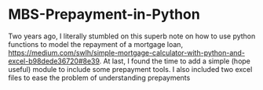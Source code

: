 # MBS-Prepayment-in-Python
Two years ago, I literally stumbled on this superb note on how to use python functions to model the repayment of a mortgage loan, https://medium.com/swlh/simple-mortgage-calculator-with-python-and-excel-b98dede36720#8e39. At last, I found the time to add a simple (hope useful) module to include some prepayment tools. I also included two excel files to ease the problem of understanding prepayments  
